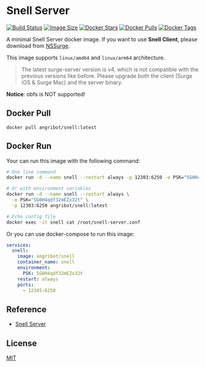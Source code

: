 # Snell Server

[![Build Status](https://github.com/AkinoYuiko/snell-server-docker/actions/workflows/docker_build.yaml/badge.svg)](https://github.com/AkinoYuiko/snell-server-docker/actions)
[![Image Size](https://img.shields.io/docker/image-size/angribot/snell)](https://hub.docker.com/r/angribot/snell/)
[![Docker Stars](https://img.shields.io/docker/stars/angribot/snell.svg?style=flat-square)](https://hub.docker.com/r/angribot/snell/)
[![Docker Pulls](https://img.shields.io/docker/pulls/angribot/snell.svg?style=flat-square)](https://hub.docker.com/r/angribot/snell/)
[![Docker Tags](https://img.shields.io/docker/v/angribot/snell?sort=semver&style=flat-square)](https://hub.docker.com/r/angribot/snell/)

A minimal Snell Server docker image. If you want to use **Snell Client**, please download from [NSSurge](https://nssurge.com/).

This image supports `linux/amd64` and `linux/arm64` architecture.

> The latest surge-server version is v4, which is not compatible with the previous versions like before. Please upgrade both the client (Surge iOS & Surge Mac) and the server binary.

**Notice**: obfs is NOT supported!

## Docker Pull

`docker pull angribot/snell:latest`

## Docker Run

Your can run this image with the following command:

```bash
# One line command
docker run -d --name snell --restart always -p 12303:6250 -e PSK="5G0H4qdf32mEZx32t" angribot/snell

# Or with environment variables
docker run -d --name snell --restart always \
  -e PSK="5G0H4qdf32mEZx32t" \
  -p 12303:6250 angribot/snell:latest

# Echo config file
docker exec -it snell cat /root/snell-server.conf
```

Or you can use docker-compose to run this image:

```yaml
services:
  snell:
    image: angribot/snell
    container_name: snell
    environment:
      PSK: 5G0H4qdf32mEZx32t
    restart: always
    ports:
      - 12345:6250
```

## Reference

- [Snell Server](https://manual.nssurge.com/others/snell.html)

## License

[MIT](LICENSE)
